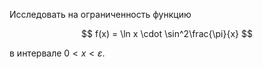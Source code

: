 Исследовать на ограниченность функцию

$$ f(x) = \ln x \cdot \sin^2\frac{\pi}{x} $$

в интервале $0 < x < \varepsilon$.